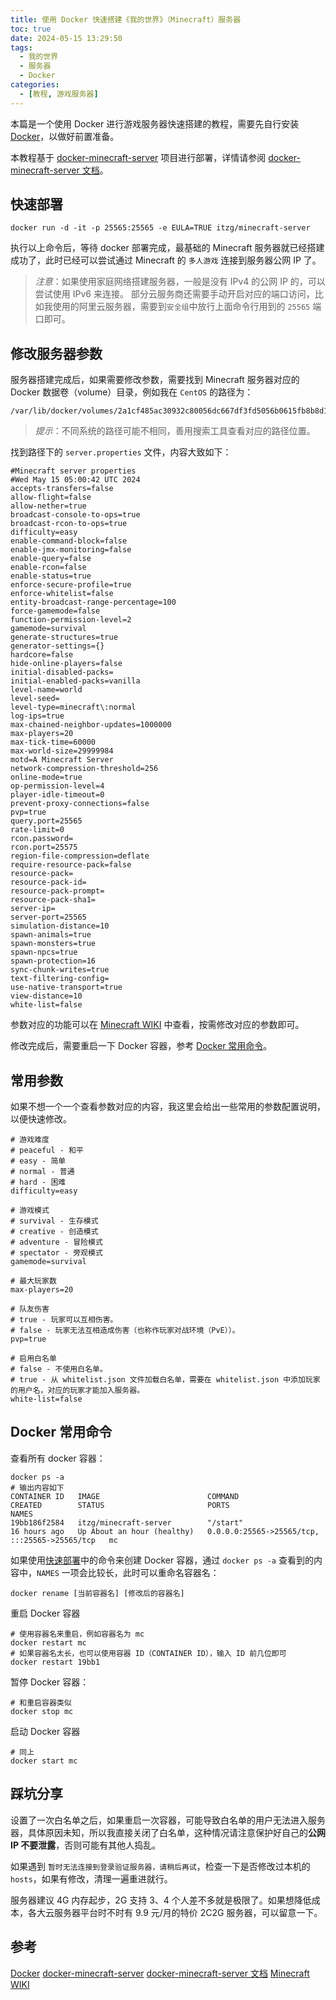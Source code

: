 ```yaml
---
title: 使用 Docker 快速搭建《我的世界》（Minecraft）服务器
toc: true
date: 2024-05-15 13:29:50
tags:
  - 我的世界
  - 服务器
  - Docker
categories:
  - [教程, 游戏服务器]
---
```

本篇是一个使用 Docker 进行游戏服务器快速搭建的教程，需要先自行安装 [Docker](https://docs.docker.com/engine/install/)，以做好前置准备。

本教程基于 [docker-minecraft-server](https://github.com/itzg/docker-minecraft-server) 项目进行部署，详情请参阅 [docker-minecraft-server 文档](https://docker-minecraft-server.readthedocs.io/en/latest/)。

## 快速部署

```shell
docker run -d -it -p 25565:25565 -e EULA=TRUE itzg/minecraft-server
```

执行以上命令后，等待 docker 部署完成，最基础的 Minecraft 服务器就已经搭建成功了，此时已经可以尝试通过 Minecraft 的 `多人游戏` 连接到服务器公网 IP 了。

> _注意_：如果使用家庭网络搭建服务器，一般是没有 IPv4 的公网 IP 的，可以尝试使用 IPv6 来连接。
> 部分云服务商还需要手动开启对应的端口访问，比如我使用的阿里云服务器，需要到`安全组`中放行上面命令行用到的 `25565` 端口即可。

## 修改服务器参数

服务器搭建完成后，如果需要修改参数，需要找到 Minecraft 服务器对应的 Docker 数据卷（volume）目录，例如我在 `CentOS` 的路径为：

```text
/var/lib/docker/volumes/2a1cf485ac30932c80056dc667df3fd5056b0615fb8b8d16b3b3aba4f578ba5e/_data/
```

> _提示_：不同系统的路径可能不相同，善用搜索工具查看对应的路径位置。

找到路径下的 `server.properties` 文件，内容大致如下：

```properties
#Minecraft server properties
#Wed May 15 05:00:42 UTC 2024
accepts-transfers=false
allow-flight=false
allow-nether=true
broadcast-console-to-ops=true
broadcast-rcon-to-ops=true
difficulty=easy
enable-command-block=false
enable-jmx-monitoring=false
enable-query=false
enable-rcon=false
enable-status=true
enforce-secure-profile=true
enforce-whitelist=false
entity-broadcast-range-percentage=100
force-gamemode=false
function-permission-level=2
gamemode=survival
generate-structures=true
generator-settings={}
hardcore=false
hide-online-players=false
initial-disabled-packs=
initial-enabled-packs=vanilla
level-name=world
level-seed=
level-type=minecraft\:normal
log-ips=true
max-chained-neighbor-updates=1000000
max-players=20
max-tick-time=60000
max-world-size=29999984
motd=A Minecraft Server
network-compression-threshold=256
online-mode=true
op-permission-level=4
player-idle-timeout=0
prevent-proxy-connections=false
pvp=true
query.port=25565
rate-limit=0
rcon.password=
rcon.port=25575
region-file-compression=deflate
require-resource-pack=false
resource-pack=
resource-pack-id=
resource-pack-prompt=
resource-pack-sha1=
server-ip=
server-port=25565
simulation-distance=10
spawn-animals=true
spawn-monsters=true
spawn-npcs=true
spawn-protection=16
sync-chunk-writes=true
text-filtering-config=
use-native-transport=true
view-distance=10
white-list=false
```

参数对应的功能可以在 [Minecraft WIKI](https://zh.minecraft.wiki/w/Server.properties) 中查看，按需修改对应的参数即可。

修改完成后，需要重启一下 Docker 容器，参考 [Docker 常用命令](#docker-常用命令)。

## 常用参数

如果不想一个一个查看参数对应的内容，我这里会给出一些常用的参数配置说明，以便快速修改。

```properties
# 游戏难度
# peaceful - 和平
# easy - 简单
# normal - 普通
# hard - 困难
difficulty=easy

# 游戏模式
# survival - 生存模式
# creative - 创造模式
# adventure - 冒险模式
# spectator - 旁观模式
gamemode=survival

# 最大玩家数
max-players=20

# 队友伤害
# true - 玩家可以互相伤害。
# false - 玩家无法互相造成伤害（也称作玩家对战环境（PvE））。
pvp=true

# 启用白名单
# false - 不使用白名单。
# true - 从 whitelist.json 文件加载白名单，需要在 whitelist.json 中添加玩家的用户名，对应的玩家才能加入服务器。
white-list=false
```

## Docker 常用命令

查看所有 docker 容器：

```shell
docker ps -a
# 输出内容如下
CONTAINER ID   IMAGE                        COMMAND                   CREATED        STATUS                       PORTS                                           NAMES
19bb186f2584   itzg/minecraft-server        "/start"                  16 hours ago   Up About an hour (healthy)   0.0.0.0:25565->25565/tcp, :::25565->25565/tcp   mc

```

如果使用[快速部署](#快速部署)中的命令来创建 Docker 容器，通过 `docker ps -a` 查看到的内容中，`NAMES` 一项会比较长，此时可以重命名容器名：

```shell
docker rename [当前容器名] [修改后的容器名]
```

重启 Docker 容器

```shell
# 使用容器名来重启，例如容器名为 mc
docker restart mc
# 如果容器名太长，也可以使用容器 ID（CONTAINER ID），输入 ID 前几位即可
docker restart 19bb1
```

暂停 Docker 容器：

```shell
# 和重启容器类似
docker stop mc
```

启动 Docker 容器

```shell
# 同上
docker start mc
```

## 踩坑分享

设置了一次白名单之后，如果重启一次容器，可能导致白名单的用户无法进入服务器，具体原因未知，所以我直接关闭了白名单，这种情况请注意保护好自己的**公网 IP 不要泄露**，否则可能有其他人捣乱。

如果遇到 `暂时无法连接到登录验证服务器，请稍后再试`，检查一下是否修改过本机的 `hosts`，如果有修改，清理一遍重进就行。

服务器建议 4G 内存起步，2G 支持 3、4 个人差不多就是极限了。如果想降低成本，各大云服务器平台时不时有 9.9 元/月的特价 2C2G 服务器，可以留意一下。

## 参考

[Docker](https://docs.docker.com/engine/install/)
[docker-minecraft-server](https://github.com/itzg/docker-minecraft-server)
[docker-minecraft-server 文档](https://docker-minecraft-server.readthedocs.io/en/latest/)
[Minecraft WIKI](https://zh.minecraft.wiki/w/Server.properties)
